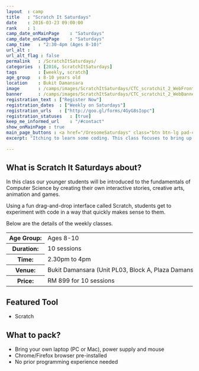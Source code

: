 ```yaml
---
layout	: camp
title 	: "Scratch It Saturdays"
date  	: 2016-03-23 09:00:00
rank    : 1
camp_date_onMainPage 	: "Saturdays"
camp_date_onCampPage 	: "Saturdays"
camp_time	: "2:30-4pm (Ages 8-10)"
url_alt : 
url_alt_flag : false
permalink   : /ScratchItSaturdays/
categories  : [2016, ScratchItSaturdays]
tags    	: [weekly, scratch]
age_group 	: 8-10 years old
location	: Bukit Damansara
image		: /camps/images/ScratchItSaturdays/CTC_scratchit_2_WebFront.png
banner		: /camps/images/ScratchItSaturdays/CTC_scratchit_2_WebBanner.png
registration_text : ["Register Now"]
registration_dates	: ["Weekly on Saturdays"]
registration_urls	: ["http://goo.gl/forms/4GyG8sIopc"]
registration_statuses	: [true]
keep_me_informed_url	: "/#contact"
show_onMainPage : true
main_page_buttons : <a href="/OresomeSaturdays" class="btn btn-lg pad-c btn-primary-pale" target="_blank">Learn more</a>
excerpt: "Itching to learn some coding. This class focuses to bring up the young coder in your child"
 
---
```


<h2>What is Scratch It Saturdays about? </h2>
In this class our younger students will be introduced to the fundamentals of Computer Science by creating their own interactive stories, creative arts, animation and games. 

Using a fun drag-and-drop interface called Scratch, students get to experiment with code in a way that quickly makes sense to them. 

Below are the details of the weekly classes.

<table style="white-space: nowrap">
    <col width="13%" />
    <col width="87%" />
    <tr>
        <th>Age Group:</th>
        <td>Ages 8-10</td>
    </tr>
    <tr>
        <th>Duration:</th>
        <td>10 sessions</td>
    </tr>
    <tr>
        <th>Time:</th>
        <td>2.30pm to 4pm </td>
    </tr>
    <tr>
        <th>Venue:</th>
        <td>Bukit Damansara (Unit PL03, Block A, Plaza Damansara, Damansara Heights)</td>
    </tr>
    <tr>
        <th>Price:</th>
        <td>RM 899 for 10 sessions </td>
    </tr>
</table>

   
<h2>Featured Tool</h2>
<ul>
<li> Scratch </li>
</ul>

<h2>What to pack?</h2>
<ul>
<li> Bring your own laptop (PC or Mac), power supply and mouse</li>
<li> Chrome/Firefox browser pre-installed </li>
<li> No prior programming experience needed </li>
</ul>